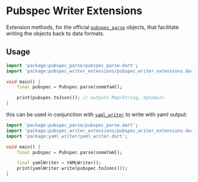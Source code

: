 # Pubspec Writer Extensions

Extension methods, for the official [`pubspec_parse`](https://github.com/dart-lang/pubspec_parse) objects, that facilitate writing the objects back to data formats.

## Usage

```dart
import 'package:pubspec_parse/pubspec_parse.dart';
import 'package:pubspec_writer_extensions/pubspec_writer_extensions.dart';

void main() {
    final pubspec = Pubspec.parse(someYaml);

    print(pubspec.toJson()); // outputs Map<String, dynamic>
}
```

this can be used in conjunction with [`yaml_writer`](https://github.com/gmpassos/yaml_writer) to write with yaml output:

```dart
import 'package:pubspec_parse/pubspec_parse.dart';
import 'package:pubspec_writer_extensions/pubspec_writer_extensions.dart';
import 'package:yaml_writer/yaml_writer.dart';

void main() {
    final pubspec = Pubspec.parse(someYaml);

    final yamlWriter = YAMLWriter();
    print(yamlWriter.write(pubspec.toJson()));
}
```